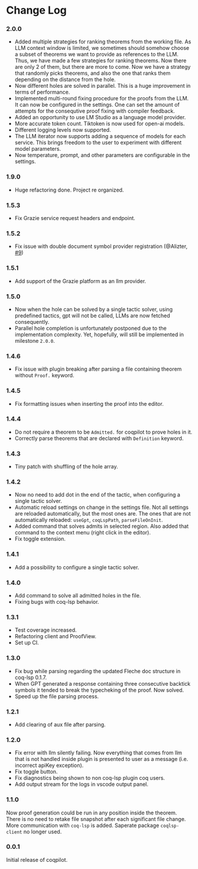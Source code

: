 # Change Log

### 2.0.0
- Added multiple strategies for ranking theorems from the working file. As LLM context window is limited, we sometimes should somehow choose a subset of theorems we want to provide as references to the LLM. Thus, we have made a few strategies for ranking theorems. Now there are only 2 of them, but there are more to come. Now we have a strategy that randomly picks theorems, and also the one that ranks them depending on the distance from the hole.
- Now different holes are solved in parallel. This is a huge improvement in terms of performance.
- Implemented multi-round fixing procedure for the proofs from the LLM. It can now be configured in the settings. One can set the amount of attempts for the consequtive proof fixing with compiler feedback. 
- Added an opportunity to use LM Studio as a language model provider.
- More accurate token count. Tiktoken is now used for open-ai models.
- Different logging levels now supported. 
- The LLM iterator now supports adding a sequence of models for each service. This brings freedom to the user to experiment with different model parameters.
- Now temperature, prompt, and other parameters are configurable in the settings.

### 1.9.0 
- Huge refactoring done. Project re organized.

### 1.5.3
- Fix Grazie service request headers and endpoint. 

### 1.5.2
- Fix issue with double document symbol provider registration (@Alizter, [#9](https://github.com/JetBrains-Research/coqpilot/issues/9))

### 1.5.1
- Add support of the Grazie platform as an llm provider.  

### 1.5.0
- Now when the hole can be solved by a single tactic solver, using predefined tactics, gpt will not be called, LLMs are now fetched consequently. 
- Parallel hole completion is unfortunately postponed due to the implementation complexity. Yet, hopefully, will still be implemented in milestone `2.0.0`.

### 1.4.6
- Fix issue with plugin breaking after parsing a file containing theorem without `Proof.` keyword.

### 1.4.5
- Fix formatting issues when inserting the proof into the editor.

### 1.4.4
- Do not require a theorem to be `Admitted.` for coqpilot to prove holes in it.
- Correctly parse theorems that are declared with `Definition` keyword.

### 1.4.3
- Tiny patch with shuffling of the hole array.

### 1.4.2
- Now no need to add dot in the end of the tactic, when configuring a single tactic solver.
- Automatic reload settings on change in the settings file. Not all settings are reloaded automatically, 
but the most ones are. The ones that are not automatically reloaded: `useGpt`, `coqLspPath`, `parseFileOnInit`.
- Added command that solves admits in selected region. Also added that command to the context menu (right click in the editor).
- Fix toggle extension. 

### 1.4.1
- Add a possibility to configure a single tactic solver.

### 1.4.0
- Add command to solve all admitted holes in the file.
- Fixing bugs with coq-lsp behavior. 

### 1.3.1
- Test coverage increased.
- Refactoring client and ProofView.  
- Set up CI. 

### 1.3.0
- Fix bug while parsing regarding the updated Fleche doc structure in coq-lsp 0.1.7.
- When GPT generated a response containing three consecutive backtick symbols it tended to 
break the typecheking of the proof. Now solved. 
- Speed up the file parsing process. 

### 1.2.1
- Add clearing of aux file after parsing. 

### 1.2.0
- Fix error with llm silently failing. Now everything that comes from llm that is not handled inside plugin is presented to user as a message (i.e. incorrect apiKey exception). 
- Fix toggle button.
- Fix diagnostics being shown to non coq-lsp plugin coq users. 
- Add output stream for the logs in vscode output panel.

### 1.1.0

Now proof generation could be run in any position inside the theorem. There is no need to retake file snapshot after each significant file change. 
More communication with `coq-lsp` is added. Saperate package `coqlsp-client` no longer used.

### 0.0.1

Initial release of coqpilot. 